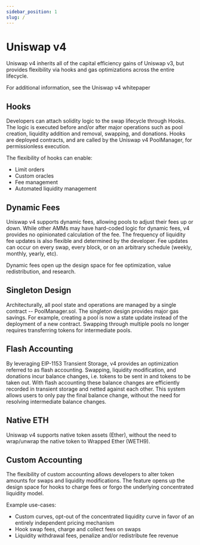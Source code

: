 ```yaml
---
sidebar_position: 1
slug: /
---
```


# Uniswap v4
 
Uniswap v4 inherits all of the capital efficiency gains of Uniswap v3, but provides flexibility via hooks and gas optimizations across the entire lifecycle.

For additional information, see the Uniswap v4 whitepaper

## Hooks
Developers can attach solidity logic to the swap lifecycle through Hooks. The logic is executed before and/or after major operations such as pool creation, liquidity addition and removal, swapping, and donations. Hooks are deployed contracts, and are called by the Uniswap v4 PoolManager, for permissionless execution.

The flexibility of hooks can enable:

- Limit orders
- Custom oracles
- Fee management
- Automated liquidity management

## Dynamic Fees
Uniswap v4 supports dynamic fees, allowing pools to adjust their fees up or down. While other AMMs may have hard-coded logic for dynamic fees, v4 provides no opinionated calculation of the fee. The frequency of liquidity fee updates is also flexible and determined by the developer. Fee updates can occur on every swap, every block, or on an arbitrary schedule (weekly, monthly, yearly, etc).

Dynamic fees open up the design space for fee optimization, value redistribution, and research.

## Singleton Design
Architecturally, all pool state and operations are managed by a single contract -- PoolManager.sol. The singleton design provides major gas savings. For example, creating a pool is now a state update instead of the deployment of a new contract. Swapping through multiple pools no longer requires transferring tokens for intermediate pools.

## Flash Accounting
By leveraging EIP-1153 Transient Storage, v4 provides an optimization referred to as flash accounting. Swapping, liquidity modification, and donations incur balance changes, i.e. tokens to be sent in and tokens to be taken out. With flash accounting these balance changes are efficiently recorded in transient storage and netted against each other. This system allows users to only pay the final balance change, without the need for resolving intermediate balance changes.

## Native ETH
Uniswap v4 supports native token assets (Ether), without the need to wrap/unwrap the native token to Wrapped Ether (WETH9).

## Custom Accounting
The flexibility of custom accounting allows developers to alter token amounts for swaps and liquidity modifications. The feature opens up the design space for hooks to charge fees or forgo the underlying concentrated liquidity model.

Example use-cases:

- Custom curves, opt-out of the concentrated liquidity curve in favor of an entirely independent pricing mechanism
- Hook swap fees, charge and collect fees on swaps
- Liquidity withdrawal fees, penalize and/or redistribute fee revenue


